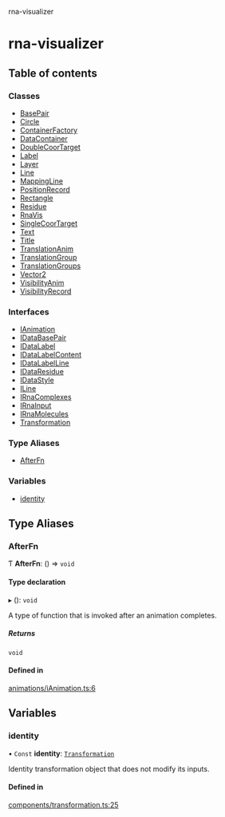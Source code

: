 rna-visualizer

# rna-visualizer

## Table of contents

### Classes

- [BasePair](classes/BasePair.md)
- [Circle](classes/Circle.md)
- [ContainerFactory](classes/ContainerFactory.md)
- [DataContainer](classes/DataContainer.md)
- [DoubleCoorTarget](classes/DoubleCoorTarget.md)
- [Label](classes/Label.md)
- [Layer](classes/Layer.md)
- [Line](classes/Line.md)
- [MappingLine](classes/MappingLine.md)
- [PositionRecord](classes/PositionRecord.md)
- [Rectangle](classes/Rectangle.md)
- [Residue](classes/Residue.md)
- [RnaVis](classes/RnaVis.md)
- [SingleCoorTarget](classes/SingleCoorTarget.md)
- [Text](classes/Text.md)
- [Title](classes/Title.md)
- [TranslationAnim](classes/TranslationAnim.md)
- [TranslationGroup](classes/TranslationGroup.md)
- [TranslationGroups](classes/TranslationGroups.md)
- [Vector2](classes/Vector2.md)
- [VisibilityAnim](classes/VisibilityAnim.md)
- [VisibilityRecord](classes/VisibilityRecord.md)

### Interfaces

- [IAnimation](interfaces/IAnimation.md)
- [IDataBasePair](interfaces/IDataBasePair.md)
- [IDataLabel](interfaces/IDataLabel.md)
- [IDataLabelContent](interfaces/IDataLabelContent.md)
- [IDataLabelLine](interfaces/IDataLabelLine.md)
- [IDataResidue](interfaces/IDataResidue.md)
- [IDataStyle](interfaces/IDataStyle.md)
- [ILine](interfaces/ILine.md)
- [IRnaComplexes](interfaces/IRnaComplexes.md)
- [IRnaInput](interfaces/IRnaInput.md)
- [IRnaMolecules](interfaces/IRnaMolecules.md)
- [Transformation](interfaces/Transformation.md)

### Type Aliases

- [AfterFn](README.md#afterfn)

### Variables

- [identity](README.md#identity)

## Type Aliases

### AfterFn

Ƭ **AfterFn**: () => `void`

#### Type declaration

▸ (): `void`

A type of function that is invoked after an animation completes.

##### Returns

`void`

#### Defined in

[animations/iAnimation.ts:6](https://github.com/michalhercik/rna-visualizer/blob/f928c9f/lib/src/animations/iAnimation.ts#L6)

## Variables

### identity

• `Const` **identity**: [`Transformation`](interfaces/Transformation.md)

Identity transformation object that does not modify its inputs.

#### Defined in

[components/transformation.ts:25](https://github.com/michalhercik/rna-visualizer/blob/f928c9f/lib/src/components/transformation.ts#L25)
